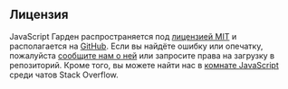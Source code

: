 ## Лицензия

JavaScript Гарден распространяется под [лицензией MIT][1] и располагается на [GitHub][2]. Если вы найдёте ошибку или опечатку, пожалуйста [сообщите нам о ней][3] или запросите права на загрузку в репозиторий. Кроме того, вы можете найти нас в [комнате JavaScript][4] среди чатов Stack Overflow.

[1]: https://github.com/BonsaiDen/JavaScript-Garden/blob/next/LICENSE
[2]: https://github.com/BonsaiDen/JavaScript-Garden
[3]: https://github.com/BonsaiDen/JavaScript-Garden/issues
[4]: http://chat.stackoverflow.com/rooms/17/javascript

